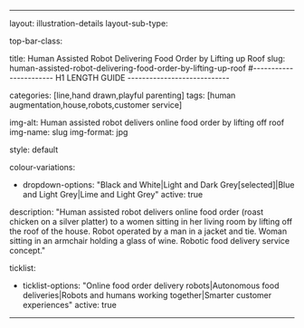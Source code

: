 ---

layout: illustration-details
layout-sub-type:

top-bar-class:

title: Human Assisted Robot Delivering Food Order by Lifting up Roof
slug: human-assisted-robot-delivering-food-order-by-lifting-up-roof
#----------------------- H1 LENGTH GUIDE ----------------------------

categories: [line,hand drawn,playful parenting]
tags: [human augmentation,house,robots,customer service]

img-alt: Human assisted robot delivers online food order by lifting off roof
img-name: slug
img-format: jpg

style: default

colour-variations:
 - dropdown-options: "Black and White|Light and Dark Grey[selected]|Blue and Light Grey|Lime and Light Grey"
   active: true

description: "Human assisted robot delivers online food order (roast chicken on a silver platter) to a women sitting in her living room by lifting off the roof of the house. Robot operated by a man in a jacket and tie. Woman sitting in an armchair holding a glass of wine. Robotic food delivery service concept."

ticklist:
 - ticklist-options: "Online food order delivery robots|Autonomous food deliveries|Robots and humans working together|Smarter customer experiences"
   active: true

---